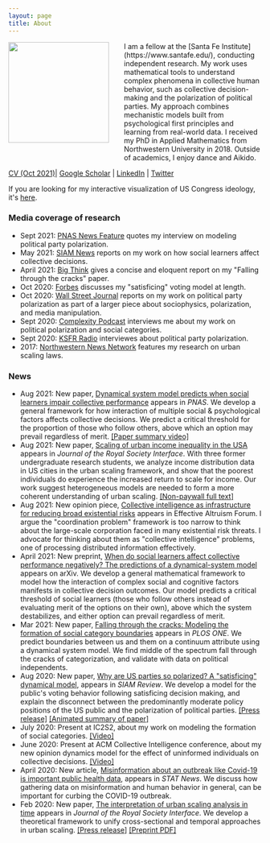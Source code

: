 ```yaml
---
layout: page
title: About
---
```


<img style="float: left; margin: 0px 30px 30px 0px;" src="../files/vcyang_photo_1708.jpg" width = "200"/>
I am a fellow at the [Santa Fe Institute](https://www.santafe.edu/), conducting independent research. My work uses mathematical tools to understand complex phenomena in collective human behavior, such as collective decision-making and the polarization of political parties. My approach combines mechanistic models built from psychological first principles and learning from real-world data. I received my PhD in Applied Mathematics from Northwestern University in 2018. Outside of academics, I enjoy dance and Aikido.

[CV (Oct 2021)](../files/CV_Yang_Oct_2020.pdf.pdf)&#124; [Google Scholar](https://scholar.google.com/citations?user=-dMTyjIAAAAJ&hl=en) &#124; [LinkedIn](https://www.linkedin.com/in/vcyang) &#124; [Twitter](https://twitter.com/VickyCYang)


If you are looking for my interactive visualization of US Congress ideology, it's [here](http://www.vcyang.com/vis_congress/).


### Media coverage of research 
* Sept 2021: [PNAS News Feature](https://www.pnas.org/content/118/37/e2114484118.full) quotes my interview on modeling political party polarization. 
* May 2021: [SIAM News](https://sinews.siam.org/Details-Page/social-learners-impact-outcome-of-group-decision-making) reports on my work on how social learners affect collective decisions. 
* April 2021: [Big Think](https://bigthink.com/surprising-science/middle-excluded-politics) gives a concise and eloquent report on my "Falling through the cracks" paper. 
* Oct 2020: [Forbes](https://www.forbes.com/sites/kevinanderton/2020/10/27/this-is-the-reason-american-politics-are-so-polarized-infographic/?sh=266cce84187b) discusses my "satisficing" voting model at length. 
* Oct 2020: [Wall Street Journal](https://www.wsj.com/articles/why-social-media-is-so-good-at-polarizing-us-11603105204) reports on my work on political party polarization as part of a larger piece about sociophysics, polarization, and media manipulation.
* Sept 2020: [Complexity Podcast](https://complexity.simplecast.com/episodes/43) interviews me about my work on political polarization and social categories. 
* Sept 2020: [KSFR Radio](https://www.ksfr.org/post/sfi-led-study-asks-political-divisiveness-or-political-games) interviewes about political party polarization.
* 2017: [Northwestern News Network](https://youtu.be/eIiNyI5sWuk?t=18m49s) features my research on urban scaling laws.


### News 
* Aug 2021: New paper, [Dynamical system model predicts when social learners impair collective performance](https://www.pnas.org/content/118/35/e2106292118) appears in *PNAS*. We develop a general framework for how interaction of multiple social & psychological factors affects collective decisions. We predict a critical threshold for the proportion of those who follow others, above which an option may prevail regardless of merit. [[Paper summary video]](https://youtu.be/l8-0UuS5u84)
* Aug 2021: New paper, [Scaling of urban income inequality in the USA](https://doi.org/10.1098/rsif.2021.0223) appears in *Journal of the Royal Society Interface*. With three former undergraduate research students, we analyze income distribution data in US cities in the urban scaling framework, and show that the poorest individuals do experience the increased return to scale for income. Our work suggest heterogeneous models are needed to form a more coherent understanding of urban scaling. [[Non-paywall full text]](https://papers.ssrn.com/sol3/papers.cfm?abstract_id=3907455)
* Aug 2021: New opinion piece, [Collective intelligence as infrastructure for reducing broad existential risks](https://forum.effectivealtruism.org/posts/nD3zzdS4XNzvv94XX/collective-intelligence-as-infrastructure-for-reducing-broad) appears in Effective Altruism Forum. I argue the "coordination problem" framework is too narrow to think about the large-scale corporation faced in many existential risk threats. I advocate for thinking about them as "collective intelligence" problems, one of processing distributed information effectively. 
* April 2021: New preprint, [When do social learners affect collective performance negatively? The predictions of a dynamical-system model](http://arxiv.org/abs/2104.00770) appears on arXiv. We develop a general mathematical framework to model how the interaction of complex social and cognitive factors manifests in collective decision outcomes. Our model predicts a critical threshold of social learners (those who follow others instead of evaluating merit of the options on their own), above which the system destabilizes, and either option can prevail regardless of merit.  
* Mar 2021: New paper, [Falling through the cracks: Modeling the formation of social category boundaries](https://journals.plos.org/plosone/article?id=10.1371/journal.pone.0247562) appears in *PLOS ONE*. We predict boundaries between us and them on a continuum attribute using a dynamical system model. We find middle of the spectrum fall through the cracks of categorization, and validate with data on political independents. 
 * Aug 2020: New paper, [Why are US parties so polarized? A "satisficing" dynamical model](https://epubs.siam.org/doi/ref/10.1137/19M1254246), appears in *SIAM Review*. We develop a model for the public's voting behavior following satisficing decision making, and explain the disconnect between the predominantly moderate policy positions of the US public and the polarization of political parties. [[Press release]](https://santafe.edu/news-center/news/new-model-shows-how-voting-behavior-can-drive-political-parties-apart) [[Animated summary of paper]](https://youtu.be/0a-jALVP1bs)
* July 2020: Present at IC2S2, about my work on modeling the formation of social categories.  [[Video]](https://youtu.be/j5qGxYQu-dQ)
* June 2020: Present at ACM Collective Intelligence conference, about my new opinion dynamics model for the effect of uninformed individuals on collective decisions. [[Video]](https://www.youtube.com/watch?v=94zotD8b7eU&feature=youtu.be)
* April 2020: New article, [Misinformation about an outbreak like Covid-19 is important public health data](https://www.statnews.com/2020/04/07/misinformation-outbreak-is-important-public-health-data/), appears in *STAT News*. We discuss how gathering data on misinformation and human behavior in general, can be important for curbing the COVID-19 outbreak. 
* Feb 2020: New paper, [The interpretation of urban scaling analysis in time](https://royalsocietypublishing.org/doi/10.1098/rsif.2019.0846) appears in *Journal of the Royal Society Interface*. We develop a theoretical framework to unify cross-sectional and temporal approaches in urban scaling. [[Press release]](https://santafe.edu/news-center/news/rosetta-stone-urban-scaling-makes-sense-how-cities-change-across-time-and-space) [[Preprint PDF]](https://papers.ssrn.com/sol3/papers.cfm?abstract_id=3459540)
